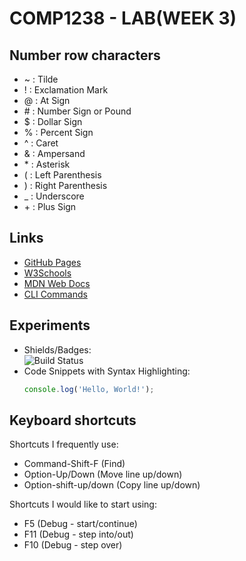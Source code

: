 # COMP1238 - LAB(WEEK 3)

## Number row characters
- ~ : Tilde
- ! : Exclamation Mark
- @ : At Sign
- \# : Number Sign or Pound
- $ : Dollar Sign
- % : Percent Sign
- ^ : Caret
- & : Ampersand
- \* : Asterisk
- ( : Left Parenthesis
- ) : Right Parenthesis
- \_ : Underscore
- \+ : Plus Sign

## Links
- [GitHub Pages](https://pages.github.com/)
- [W3Schools](https://www.w3schools.com/)
- [MDN Web Docs](https://developer.mozilla.org/en-US/)
- [CLI Commands](docs/cli.md)

## Experiments
- Shields/Badges: <br/> ![Build Status](https://img.shields.io/badge/build-passing-brightgreen)
- Code Snippets with Syntax Highlighting: <br/>
  ```js
  console.log('Hello, World!');
  ```

## Keyboard shortcuts
Shortcuts I frequently use: 
- Command-Shift-F (Find)
- Option-Up/Down (Move line up/down)
- Option-shift-up/down (Copy line up/down)

Shortcuts I would like to start using: 
- F5 (Debug - start/continue)
- F11 (Debug - step into/out)
- F10 (Debug - step over)